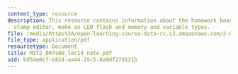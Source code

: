 ```yaml
---
content_type: resource
description: This resource contains information about the homework board, the basic
  stamp editor, make an LED flash and memory and variable types.
file: /media/https%3A/open-learning-course-data-rc.s3.amazonaws.com/2-007-design-and-manufacturing-i-spring-2009/bd54e0cfe824aa4415c58a9df27d121b_MIT2_007s09_lec14_note.pdf
file_type: application/pdf
resourcetype: Document
title: MIT2_007s09_lec14_note.pdf
uid: bd54e0cf-e824-aa44-15c5-8a9df27d121b
---
```

